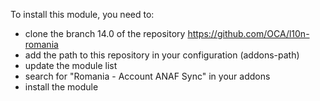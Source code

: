 To install this module, you need to:

- clone the branch 14.0 of the repository
  <https://github.com/OCA/l10n-romania>
- add the path to this repository in your configuration (addons-path)
- update the module list
- search for "Romania - Account ANAF Sync" in your addons
- install the module
